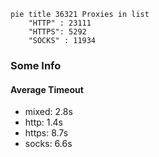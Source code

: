
```mermaid
pie title 36321 Proxies in list
    "HTTP" : 23111
    "HTTPS": 5292
    "SOCKS" : 11934
```

### Some Info
#### Average Timeout

- mixed: 2.8s
- http: 1.4s
- https: 8.7s
- socks: 6.6s